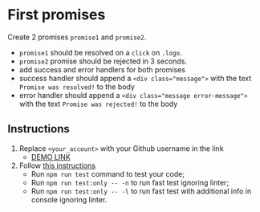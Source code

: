 # First promises
Create 2 promises `promise1` and `promise2`.
- `promise1` should be resolved on a `click` on `.logo`.
- `promise2` promise should be rejected in 3 seconds.
- add success and error handlers for both promises
- success handler should append a `<div class="message">` with the text `Promise was resolved!` to the body
- error handler should append a `<div class="message error-message">` with the text `Promise was rejected!` to the body

## Instructions
1. Replace `<your_account>` with your Github username in the link
    - [DEMO LINK](https://Olga-Hrevtsova.github.io/js_promise_basic_DOM/)
2. Follow [this instructions](https://mate-academy.github.io/layout_task-guideline/)
    - Run `npm run test` command to test your code;
    - Run `npm run test:only -- -n` to run fast test ignoring linter;
    - Run `npm run test:only -- -l` to run fast test with additional info in console ignoring linter.

